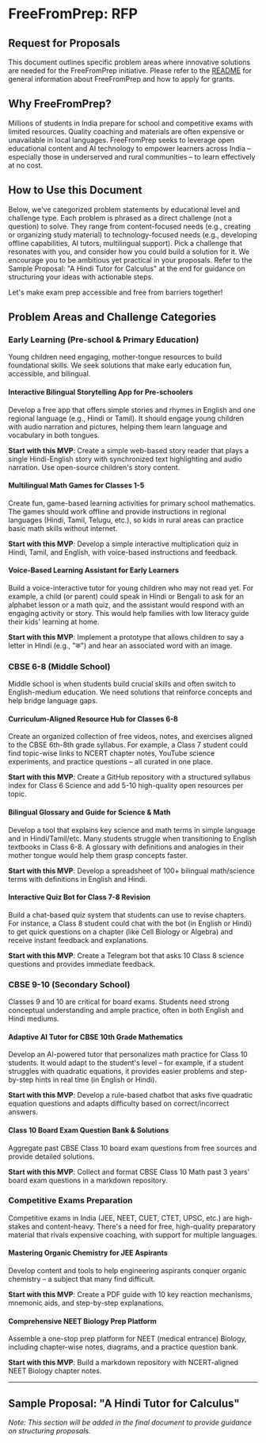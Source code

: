# **FreeFromPrep: RFP**

## Request for Proposals

This document outlines specific problem areas where innovative solutions are needed for the FreeFromPrep initiative. Please refer to the [README](README.md) for general information about FreeFromPrep and how to apply for grants.

## Why FreeFromPrep?

Millions of students in India prepare for school and competitive exams with limited resources. Quality coaching and materials are often expensive or unavailable in local languages. FreeFromPrep seeks to leverage open educational content and AI technology to empower learners across India – especially those in underserved and rural communities – to learn effectively at no cost.

## How to Use this Document

Below, we've categorized problem statements by educational level and challenge type. Each problem is phrased as a direct challenge (not a question) to solve. They range from content-focused needs (e.g., creating or organizing study material) to technology-focused needs (e.g., developing offline capabilities, AI tutors, multilingual support). Pick a challenge that resonates with you, and consider how you could build a solution for it. We encourage you to be ambitious yet practical in your proposals. Refer to the Sample Proposal: "A Hindi Tutor for Calculus" at the end for guidance on structuring your ideas with actionable steps.

Let's make exam prep accessible and free from barriers together!

## Problem Areas and Challenge Categories

### Early Learning (Pre-school & Primary Education)

Young children need engaging, mother-tongue resources to build foundational skills. We seek solutions that make early education fun, accessible, and bilingual.

#### Interactive Bilingual Storytelling App for Pre-schoolers

Develop a free app that offers simple stories and rhymes in English and one regional language (e.g., Hindi or Tamil). It should engage young children with audio narration and pictures, helping them learn language and vocabulary in both tongues.

**Start with this MVP**: Create a simple web-based story reader that plays a single Hindi-English story with synchronized text highlighting and audio narration. Use open-source children's story content.

#### Multilingual Math Games for Classes 1-5

Create fun, game-based learning activities for primary school mathematics. The games should work offline and provide instructions in regional languages (Hindi, Tamil, Telugu, etc.), so kids in rural areas can practice basic math skills without internet.

**Start with this MVP**: Develop a simple interactive multiplication quiz in Hindi, Tamil, and English, with voice-based instructions and feedback.

#### Voice-Based Learning Assistant for Early Learners

Build a voice-interactive tutor for young children who may not read yet. For example, a child (or parent) could speak in Hindi or Bengali to ask for an alphabet lesson or a math quiz, and the assistant would respond with an engaging activity or story. This would help families with low literacy guide their kids' learning at home.

**Start with this MVP**: Implement a prototype that allows children to say a letter in Hindi (e.g., "क") and hear an associated word with an image.

### CBSE 6-8 (Middle School)

Middle school is when students build crucial skills and often switch to English-medium education. We need solutions that reinforce concepts and help bridge language gaps.

#### Curriculum-Aligned Resource Hub for Classes 6-8

Create an organized collection of free videos, notes, and exercises aligned to the CBSE 6th-8th grade syllabus. For example, a Class 7 student could find topic-wise links to NCERT chapter notes, YouTube science experiments, and practice questions – all curated in one place.

**Start with this MVP**: Create a GitHub repository with a structured syllabus index for Class 6 Science and add 5-10 high-quality open resources per topic.

#### Bilingual Glossary and Guide for Science & Math

Develop a tool that explains key science and math terms in simple language and in Hindi/Tamil/etc. Many students struggle when transitioning to English textbooks in Class 6-8. A glossary with definitions and analogies in their mother tongue would help them grasp concepts faster.

**Start with this MVP**: Develop a spreadsheet of 100+ bilingual math/science terms with definitions in English and Hindi.

#### Interactive Quiz Bot for Class 7-8 Revision

Build a chat-based quiz system that students can use to revise chapters. For instance, a Class 8 student could chat with the bot (in English or Hindi) to get quick questions on a chapter (like Cell Biology or Algebra) and receive instant feedback and explanations.

**Start with this MVP**: Create a Telegram bot that asks 10 Class 8 science questions and provides immediate feedback.

### CBSE 9-10 (Secondary School)

Classes 9 and 10 are critical for board exams. Students need strong conceptual understanding and ample practice, often in both English and Hindi mediums.

#### Adaptive AI Tutor for CBSE 10th Grade Mathematics

Develop an AI-powered tutor that personalizes math practice for Class 10 students. It would adapt to the student's level – for example, if a student struggles with quadratic equations, it provides easier problems and step-by-step hints in real time (in English or Hindi).

**Start with this MVP**: Develop a rule-based chatbot that asks five quadratic equation questions and adapts difficulty based on correct/incorrect answers.

#### Class 10 Board Exam Question Bank & Solutions

Aggregate past CBSE Class 10 board exam questions from free sources and provide detailed solutions.

**Start with this MVP**: Collect and format CBSE Class 10 Math past 3 years' board exam questions in a markdown repository.

### Competitive Exams Preparation

Competitive exams in India (JEE, NEET, CUET, CTET, UPSC, etc.) are high-stakes and content-heavy. There's a need for free, high-quality preparatory material that rivals expensive coaching, with support for multiple languages.

#### Mastering Organic Chemistry for JEE Aspirants

Develop content and tools to help engineering aspirants conquer organic chemistry – a subject that many find difficult.

**Start with this MVP**: Create a PDF guide with 10 key reaction mechanisms, mnemonic aids, and step-by-step explanations.

#### Comprehensive NEET Biology Prep Platform

Assemble a one-stop prep platform for NEET (medical entrance) Biology, including chapter-wise notes, diagrams, and a practice question bank.

**Start with this MVP**: Build a markdown repository with NCERT-aligned NEET Biology chapter notes.

---

## Sample Proposal: "A Hindi Tutor for Calculus"

*Note: This section will be added in the final document to provide guidance on structuring proposals.*
